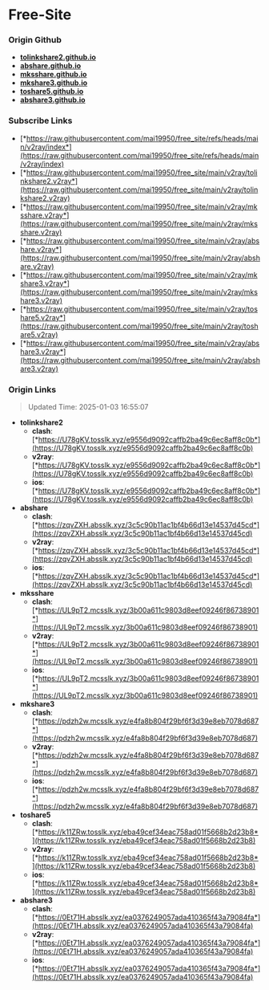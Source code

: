 # Free-Site

### Origin Github

- [**tolinkshare2.github.io**](https://github.com/tolinkshare2/tolinkshare2.github.io)
- [**abshare.github.io**](https://github.com/abshare/abshare.github.io)
- [**mksshare.github.io**](https://github.com/mksshare/mksshare.github.io)
- [**mkshare3.github.io**](https://github.com/mkshare3/mkshare3.github.io)
- [**toshare5.github.io**](https://github.com/toshare5/toshare5.github.io)
- [**abshare3.github.io**](https://github.com/abshare3/abshare3.github.io)

### Subscribe Links

- [*https://raw.githubusercontent.com/mai19950/free_site/refs/heads/main/v2ray/index*](https://raw.githubusercontent.com/mai19950/free_site/refs/heads/main/v2ray/index)
- [*https://raw.githubusercontent.com/mai19950/free_site/main/v2ray/tolinkshare2.v2ray*](https://raw.githubusercontent.com/mai19950/free_site/main/v2ray/tolinkshare2.v2ray)
- [*https://raw.githubusercontent.com/mai19950/free_site/main/v2ray/mksshare.v2ray*](https://raw.githubusercontent.com/mai19950/free_site/main/v2ray/mksshare.v2ray)
- [*https://raw.githubusercontent.com/mai19950/free_site/main/v2ray/abshare.v2ray*](https://raw.githubusercontent.com/mai19950/free_site/main/v2ray/abshare.v2ray)
- [*https://raw.githubusercontent.com/mai19950/free_site/main/v2ray/mkshare3.v2ray*](https://raw.githubusercontent.com/mai19950/free_site/main/v2ray/mkshare3.v2ray)
- [*https://raw.githubusercontent.com/mai19950/free_site/main/v2ray/toshare5.v2ray*](https://raw.githubusercontent.com/mai19950/free_site/main/v2ray/toshare5.v2ray)
- [*https://raw.githubusercontent.com/mai19950/free_site/main/v2ray/abshare3.v2ray*](https://raw.githubusercontent.com/mai19950/free_site/main/v2ray/abshare3.v2ray)

### Origin Links

> Updated Time: 2025-01-03 16:55:07

- **tolinkshare2**
  - **clash**: [*https://U78gKV.tosslk.xyz/e9556d9092caffb2ba49c6ec8aff8c0b*](https://U78gKV.tosslk.xyz/e9556d9092caffb2ba49c6ec8aff8c0b)
  - **v2ray**: [*https://U78gKV.tosslk.xyz/e9556d9092caffb2ba49c6ec8aff8c0b*](https://U78gKV.tosslk.xyz/e9556d9092caffb2ba49c6ec8aff8c0b)
  - **ios**: [*https://U78gKV.tosslk.xyz/e9556d9092caffb2ba49c6ec8aff8c0b*](https://U78gKV.tosslk.xyz/e9556d9092caffb2ba49c6ec8aff8c0b)
- **abshare**
  - **clash**: [*https://zqvZXH.absslk.xyz/3c5c90b11ac1bf4b66d13e14537d45cd*](https://zqvZXH.absslk.xyz/3c5c90b11ac1bf4b66d13e14537d45cd)
  - **v2ray**: [*https://zqvZXH.absslk.xyz/3c5c90b11ac1bf4b66d13e14537d45cd*](https://zqvZXH.absslk.xyz/3c5c90b11ac1bf4b66d13e14537d45cd)
  - **ios**: [*https://zqvZXH.absslk.xyz/3c5c90b11ac1bf4b66d13e14537d45cd*](https://zqvZXH.absslk.xyz/3c5c90b11ac1bf4b66d13e14537d45cd)
- **mksshare**
  - **clash**: [*https://UL9pT2.mcsslk.xyz/3b00a611c9803d8eef09246f86738901*](https://UL9pT2.mcsslk.xyz/3b00a611c9803d8eef09246f86738901)
  - **v2ray**: [*https://UL9pT2.mcsslk.xyz/3b00a611c9803d8eef09246f86738901*](https://UL9pT2.mcsslk.xyz/3b00a611c9803d8eef09246f86738901)
  - **ios**: [*https://UL9pT2.mcsslk.xyz/3b00a611c9803d8eef09246f86738901*](https://UL9pT2.mcsslk.xyz/3b00a611c9803d8eef09246f86738901)
- **mkshare3**
  - **clash**: [*https://pdzh2w.mcsslk.xyz/e4fa8b804f29bf6f3d39e8eb7078d687*](https://pdzh2w.mcsslk.xyz/e4fa8b804f29bf6f3d39e8eb7078d687)
  - **v2ray**: [*https://pdzh2w.mcsslk.xyz/e4fa8b804f29bf6f3d39e8eb7078d687*](https://pdzh2w.mcsslk.xyz/e4fa8b804f29bf6f3d39e8eb7078d687)
  - **ios**: [*https://pdzh2w.mcsslk.xyz/e4fa8b804f29bf6f3d39e8eb7078d687*](https://pdzh2w.mcsslk.xyz/e4fa8b804f29bf6f3d39e8eb7078d687)
- **toshare5**
  - **clash**: [*https://k11ZRw.tosslk.xyz/eba49cef34eac758ad01f5668b2d23b8*](https://k11ZRw.tosslk.xyz/eba49cef34eac758ad01f5668b2d23b8)
  - **v2ray**: [*https://k11ZRw.tosslk.xyz/eba49cef34eac758ad01f5668b2d23b8*](https://k11ZRw.tosslk.xyz/eba49cef34eac758ad01f5668b2d23b8)
  - **ios**: [*https://k11ZRw.tosslk.xyz/eba49cef34eac758ad01f5668b2d23b8*](https://k11ZRw.tosslk.xyz/eba49cef34eac758ad01f5668b2d23b8)
- **abshare3**
  - **clash**: [*https://0Et71H.absslk.xyz/ea0376249057ada410365f43a79084fa*](https://0Et71H.absslk.xyz/ea0376249057ada410365f43a79084fa)
  - **v2ray**: [*https://0Et71H.absslk.xyz/ea0376249057ada410365f43a79084fa*](https://0Et71H.absslk.xyz/ea0376249057ada410365f43a79084fa)
  - **ios**: [*https://0Et71H.absslk.xyz/ea0376249057ada410365f43a79084fa*](https://0Et71H.absslk.xyz/ea0376249057ada410365f43a79084fa)
